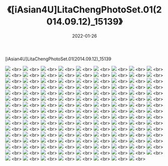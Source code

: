 ﻿---
layout: post
title:  《[iAsian4U]LitaChengPhotoSet.01(2014.09.12)_15139》
date:   2022-01-26
img: http://imgx.orgx.ga/漏D/2022/[iAsian4U]LitaChengPhotoSet.01(2014.09.12)_15139/000.jpg
categories: [美女, 清纯, 唯美]
---

[iAsian4U]LitaChengPhotoSet.01(2014.09.12)_15139

  ![](http://imgx.orgx.ga/漏D/2022/[iAsian4U]LitaChengPhotoSet.01(2014.09.12)_15139/001.jpg) <br> ![](http://imgx.orgx.ga/漏D/2022/[iAsian4U]LitaChengPhotoSet.01(2014.09.12)_15139/002.jpg) <br> ![](http://imgx.orgx.ga/漏D/2022/[iAsian4U]LitaChengPhotoSet.01(2014.09.12)_15139/003.jpg) <br> ![](http://imgx.orgx.ga/漏D/2022/[iAsian4U]LitaChengPhotoSet.01(2014.09.12)_15139/004.jpg) <br> ![](http://imgx.orgx.ga/漏D/2022/[iAsian4U]LitaChengPhotoSet.01(2014.09.12)_15139/005.jpg) <br> ![](http://imgx.orgx.ga/漏D/2022/[iAsian4U]LitaChengPhotoSet.01(2014.09.12)_15139/006.jpg) <br> ![](http://imgx.orgx.ga/漏D/2022/[iAsian4U]LitaChengPhotoSet.01(2014.09.12)_15139/007.jpg) <br> ![](http://imgx.orgx.ga/漏D/2022/[iAsian4U]LitaChengPhotoSet.01(2014.09.12)_15139/008.jpg) <br> ![](http://imgx.orgx.ga/漏D/2022/[iAsian4U]LitaChengPhotoSet.01(2014.09.12)_15139/009.jpg) <br> ![](http://imgx.orgx.ga/漏D/2022/[iAsian4U]LitaChengPhotoSet.01(2014.09.12)_15139/010.jpg) <br> ![](http://imgx.orgx.ga/漏D/2022/[iAsian4U]LitaChengPhotoSet.01(2014.09.12)_15139/011.jpg) <br> ![](http://imgx.orgx.ga/漏D/2022/[iAsian4U]LitaChengPhotoSet.01(2014.09.12)_15139/012.jpg) <br> ![](http://imgx.orgx.ga/漏D/2022/[iAsian4U]LitaChengPhotoSet.01(2014.09.12)_15139/013.jpg) <br> ![](http://imgx.orgx.ga/漏D/2022/[iAsian4U]LitaChengPhotoSet.01(2014.09.12)_15139/014.jpg) <br> ![](http://imgx.orgx.ga/漏D/2022/[iAsian4U]LitaChengPhotoSet.01(2014.09.12)_15139/015.jpg) <br> ![](http://imgx.orgx.ga/漏D/2022/[iAsian4U]LitaChengPhotoSet.01(2014.09.12)_15139/016.jpg) <br> ![](http://imgx.orgx.ga/漏D/2022/[iAsian4U]LitaChengPhotoSet.01(2014.09.12)_15139/017.jpg) <br> ![](http://imgx.orgx.ga/漏D/2022/[iAsian4U]LitaChengPhotoSet.01(2014.09.12)_15139/018.jpg) <br> ![](http://imgx.orgx.ga/漏D/2022/[iAsian4U]LitaChengPhotoSet.01(2014.09.12)_15139/019.jpg) <br> ![](http://imgx.orgx.ga/漏D/2022/[iAsian4U]LitaChengPhotoSet.01(2014.09.12)_15139/020.jpg) <br> ![](http://imgx.orgx.ga/漏D/2022/[iAsian4U]LitaChengPhotoSet.01(2014.09.12)_15139/021.jpg) <br> ![](http://imgx.orgx.ga/漏D/2022/[iAsian4U]LitaChengPhotoSet.01(2014.09.12)_15139/022.jpg) <br> ![](http://imgx.orgx.ga/漏D/2022/[iAsian4U]LitaChengPhotoSet.01(2014.09.12)_15139/023.jpg) <br> ![](http://imgx.orgx.ga/漏D/2022/[iAsian4U]LitaChengPhotoSet.01(2014.09.12)_15139/024.jpg) <br> ![](http://imgx.orgx.ga/漏D/2022/[iAsian4U]LitaChengPhotoSet.01(2014.09.12)_15139/025.jpg) <br> ![](http://imgx.orgx.ga/漏D/2022/[iAsian4U]LitaChengPhotoSet.01(2014.09.12)_15139/026.jpg) <br> ![](http://imgx.orgx.ga/漏D/2022/[iAsian4U]LitaChengPhotoSet.01(2014.09.12)_15139/027.jpg) <br> ![](http://imgx.orgx.ga/漏D/2022/[iAsian4U]LitaChengPhotoSet.01(2014.09.12)_15139/028.jpg) <br> ![](http://imgx.orgx.ga/漏D/2022/[iAsian4U]LitaChengPhotoSet.01(2014.09.12)_15139/029.jpg) <br> ![](http://imgx.orgx.ga/漏D/2022/[iAsian4U]LitaChengPhotoSet.01(2014.09.12)_15139/030.jpg) <br> ![](http://imgx.orgx.ga/漏D/2022/[iAsian4U]LitaChengPhotoSet.01(2014.09.12)_15139/031.jpg) <br> ![](http://imgx.orgx.ga/漏D/2022/[iAsian4U]LitaChengPhotoSet.01(2014.09.12)_15139/032.jpg) <br> ![](http://imgx.orgx.ga/漏D/2022/[iAsian4U]LitaChengPhotoSet.01(2014.09.12)_15139/033.jpg) <br> ![](http://imgx.orgx.ga/漏D/2022/[iAsian4U]LitaChengPhotoSet.01(2014.09.12)_15139/034.jpg) <br> ![](http://imgx.orgx.ga/漏D/2022/[iAsian4U]LitaChengPhotoSet.01(2014.09.12)_15139/035.jpg) <br> ![](http://imgx.orgx.ga/漏D/2022/[iAsian4U]LitaChengPhotoSet.01(2014.09.12)_15139/036.jpg) <br> ![](http://imgx.orgx.ga/漏D/2022/[iAsian4U]LitaChengPhotoSet.01(2014.09.12)_15139/037.jpg) <br> ![](http://imgx.orgx.ga/漏D/2022/[iAsian4U]LitaChengPhotoSet.01(2014.09.12)_15139/038.jpg) <br> ![](http://imgx.orgx.ga/漏D/2022/[iAsian4U]LitaChengPhotoSet.01(2014.09.12)_15139/039.jpg) <br> ![](http://imgx.orgx.ga/漏D/2022/[iAsian4U]LitaChengPhotoSet.01(2014.09.12)_15139/040.jpg) <br> ![](http://imgx.orgx.ga/漏D/2022/[iAsian4U]LitaChengPhotoSet.01(2014.09.12)_15139/041.jpg) <br> ![](http://imgx.orgx.ga/漏D/2022/[iAsian4U]LitaChengPhotoSet.01(2014.09.12)_15139/042.jpg) <br> ![](http://imgx.orgx.ga/漏D/2022/[iAsian4U]LitaChengPhotoSet.01(2014.09.12)_15139/043.jpg) <br> ![](http://imgx.orgx.ga/漏D/2022/[iAsian4U]LitaChengPhotoSet.01(2014.09.12)_15139/044.jpg) <br> ![](http://imgx.orgx.ga/漏D/2022/[iAsian4U]LitaChengPhotoSet.01(2014.09.12)_15139/045.jpg) <br> ![](http://imgx.orgx.ga/漏D/2022/[iAsian4U]LitaChengPhotoSet.01(2014.09.12)_15139/046.jpg) <br> ![](http://imgx.orgx.ga/漏D/2022/[iAsian4U]LitaChengPhotoSet.01(2014.09.12)_15139/047.jpg) <br> ![](http://imgx.orgx.ga/漏D/2022/[iAsian4U]LitaChengPhotoSet.01(2014.09.12)_15139/048.jpg) <br> ![](http://imgx.orgx.ga/漏D/2022/[iAsian4U]LitaChengPhotoSet.01(2014.09.12)_15139/049.jpg) <br> ![](http://imgx.orgx.ga/漏D/2022/[iAsian4U]LitaChengPhotoSet.01(2014.09.12)_15139/050.jpg) <br> ![](http://imgx.orgx.ga/漏D/2022/[iAsian4U]LitaChengPhotoSet.01(2014.09.12)_15139/051.jpg) <br> ![](http://imgx.orgx.ga/漏D/2022/[iAsian4U]LitaChengPhotoSet.01(2014.09.12)_15139/052.jpg) <br> ![](http://imgx.orgx.ga/漏D/2022/[iAsian4U]LitaChengPhotoSet.01(2014.09.12)_15139/053.jpg) <br> ![](http://imgx.orgx.ga/漏D/2022/[iAsian4U]LitaChengPhotoSet.01(2014.09.12)_15139/054.jpg) <br> ![](http://imgx.orgx.ga/漏D/2022/[iAsian4U]LitaChengPhotoSet.01(2014.09.12)_15139/055.jpg) <br> ![](http://imgx.orgx.ga/漏D/2022/[iAsian4U]LitaChengPhotoSet.01(2014.09.12)_15139/056.jpg) <br> ![](http://imgx.orgx.ga/漏D/2022/[iAsian4U]LitaChengPhotoSet.01(2014.09.12)_15139/057.jpg) <br> ![](http://imgx.orgx.ga/漏D/2022/[iAsian4U]LitaChengPhotoSet.01(2014.09.12)_15139/058.jpg) <br> ![](http://imgx.orgx.ga/漏D/2022/[iAsian4U]LitaChengPhotoSet.01(2014.09.12)_15139/059.jpg) <br> ![](http://imgx.orgx.ga/漏D/2022/[iAsian4U]LitaChengPhotoSet.01(2014.09.12)_15139/060.jpg) <br> ![](http://imgx.orgx.ga/漏D/2022/[iAsian4U]LitaChengPhotoSet.01(2014.09.12)_15139/061.jpg) <br> ![](http://imgx.orgx.ga/漏D/2022/[iAsian4U]LitaChengPhotoSet.01(2014.09.12)_15139/062.jpg) <br> ![](http://imgx.orgx.ga/漏D/2022/[iAsian4U]LitaChengPhotoSet.01(2014.09.12)_15139/063.jpg) <br> ![](http://imgx.orgx.ga/漏D/2022/[iAsian4U]LitaChengPhotoSet.01(2014.09.12)_15139/064.jpg) <br> ![](http://imgx.orgx.ga/漏D/2022/[iAsian4U]LitaChengPhotoSet.01(2014.09.12)_15139/065.jpg) <br> ![](http://imgx.orgx.ga/漏D/2022/[iAsian4U]LitaChengPhotoSet.01(2014.09.12)_15139/066.jpg) <br> ![](http://imgx.orgx.ga/漏D/2022/[iAsian4U]LitaChengPhotoSet.01(2014.09.12)_15139/067.jpg) <br> ![](http://imgx.orgx.ga/漏D/2022/[iAsian4U]LitaChengPhotoSet.01(2014.09.12)_15139/068.jpg) <br> ![](http://imgx.orgx.ga/漏D/2022/[iAsian4U]LitaChengPhotoSet.01(2014.09.12)_15139/069.jpg) <br> ![](http://imgx.orgx.ga/漏D/2022/[iAsian4U]LitaChengPhotoSet.01(2014.09.12)_15139/070.jpg) <br> ![](http://imgx.orgx.ga/漏D/2022/[iAsian4U]LitaChengPhotoSet.01(2014.09.12)_15139/071.jpg) <br> ![](http://imgx.orgx.ga/漏D/2022/[iAsian4U]LitaChengPhotoSet.01(2014.09.12)_15139/072.jpg) <br> ![](http://imgx.orgx.ga/漏D/2022/[iAsian4U]LitaChengPhotoSet.01(2014.09.12)_15139/073.jpg) <br> ![](http://imgx.orgx.ga/漏D/2022/[iAsian4U]LitaChengPhotoSet.01(2014.09.12)_15139/074.jpg) <br> ![](http://imgx.orgx.ga/漏D/2022/[iAsian4U]LitaChengPhotoSet.01(2014.09.12)_15139/075.jpg) <br> ![](http://imgx.orgx.ga/漏D/2022/[iAsian4U]LitaChengPhotoSet.01(2014.09.12)_15139/076.jpg) <br> ![](http://imgx.orgx.ga/漏D/2022/[iAsian4U]LitaChengPhotoSet.01(2014.09.12)_15139/077.jpg) <br> ![](http://imgx.orgx.ga/漏D/2022/[iAsian4U]LitaChengPhotoSet.01(2014.09.12)_15139/078.jpg) <br> ![](http://imgx.orgx.ga/漏D/2022/[iAsian4U]LitaChengPhotoSet.01(2014.09.12)_15139/079.jpg) <br> ![](http://imgx.orgx.ga/漏D/2022/[iAsian4U]LitaChengPhotoSet.01(2014.09.12)_15139/080.jpg) <br> ![](http://imgx.orgx.ga/漏D/2022/[iAsian4U]LitaChengPhotoSet.01(2014.09.12)_15139/081.jpg) <br> ![](http://imgx.orgx.ga/漏D/2022/[iAsian4U]LitaChengPhotoSet.01(2014.09.12)_15139/082.jpg) <br> ![](http://imgx.orgx.ga/漏D/2022/[iAsian4U]LitaChengPhotoSet.01(2014.09.12)_15139/083.jpg) <br> ![](http://imgx.orgx.ga/漏D/2022/[iAsian4U]LitaChengPhotoSet.01(2014.09.12)_15139/084.jpg) <br> ![](http://imgx.orgx.ga/漏D/2022/[iAsian4U]LitaChengPhotoSet.01(2014.09.12)_15139/085.jpg) <br> ![](http://imgx.orgx.ga/漏D/2022/[iAsian4U]LitaChengPhotoSet.01(2014.09.12)_15139/086.jpg) <br> ![](http://imgx.orgx.ga/漏D/2022/[iAsian4U]LitaChengPhotoSet.01(2014.09.12)_15139/087.jpg) <br> ![](http://imgx.orgx.ga/漏D/2022/[iAsian4U]LitaChengPhotoSet.01(2014.09.12)_15139/088.jpg) <br> ![](http://imgx.orgx.ga/漏D/2022/[iAsian4U]LitaChengPhotoSet.01(2014.09.12)_15139/089.jpg) <br> ![](http://imgx.orgx.ga/漏D/2022/[iAsian4U]LitaChengPhotoSet.01(2014.09.12)_15139/090.jpg) <br> ![](http://imgx.orgx.ga/漏D/2022/[iAsian4U]LitaChengPhotoSet.01(2014.09.12)_15139/091.jpg) <br> ![](http://imgx.orgx.ga/漏D/2022/[iAsian4U]LitaChengPhotoSet.01(2014.09.12)_15139/092.jpg) <br> ![](http://imgx.orgx.ga/漏D/2022/[iAsian4U]LitaChengPhotoSet.01(2014.09.12)_15139/093.jpg) <br> ![](http://imgx.orgx.ga/漏D/2022/[iAsian4U]LitaChengPhotoSet.01(2014.09.12)_15139/094.jpg) <br> ![](http://imgx.orgx.ga/漏D/2022/[iAsian4U]LitaChengPhotoSet.01(2014.09.12)_15139/095.jpg) <br> ![](http://imgx.orgx.ga/漏D/2022/[iAsian4U]LitaChengPhotoSet.01(2014.09.12)_15139/096.jpg) <br> ![](http://imgx.orgx.ga/漏D/2022/[iAsian4U]LitaChengPhotoSet.01(2014.09.12)_15139/097.jpg) <br> ![](http://imgx.orgx.ga/漏D/2022/[iAsian4U]LitaChengPhotoSet.01(2014.09.12)_15139/098.jpg) <br> ![](http://imgx.orgx.ga/漏D/2022/[iAsian4U]LitaChengPhotoSet.01(2014.09.12)_15139/099.jpg) <br> ![](http://imgx.orgx.ga/漏D/2022/[iAsian4U]LitaChengPhotoSet.01(2014.09.12)_15139/100.jpg) <br> ![](http://imgx.orgx.ga/漏D/2022/[iAsian4U]LitaChengPhotoSet.01(2014.09.12)_15139/101.jpg) <br> ![](http://imgx.orgx.ga/漏D/2022/[iAsian4U]LitaChengPhotoSet.01(2014.09.12)_15139/102.jpg) <br> ![](http://imgx.orgx.ga/漏D/2022/[iAsian4U]LitaChengPhotoSet.01(2014.09.12)_15139/103.jpg) <br> ![](http://imgx.orgx.ga/漏D/2022/[iAsian4U]LitaChengPhotoSet.01(2014.09.12)_15139/104.jpg) <br> ![](http://imgx.orgx.ga/漏D/2022/[iAsian4U]LitaChengPhotoSet.01(2014.09.12)_15139/105.jpg) <br> ![](http://imgx.orgx.ga/漏D/2022/[iAsian4U]LitaChengPhotoSet.01(2014.09.12)_15139/106.jpg) <br> ![](http://imgx.orgx.ga/漏D/2022/[iAsian4U]LitaChengPhotoSet.01(2014.09.12)_15139/107.jpg) <br> ![](http://imgx.orgx.ga/漏D/2022/[iAsian4U]LitaChengPhotoSet.01(2014.09.12)_15139/108.jpg) <br> ![](http://imgx.orgx.ga/漏D/2022/[iAsian4U]LitaChengPhotoSet.01(2014.09.12)_15139/109.jpg) <br> ![](http://imgx.orgx.ga/漏D/2022/[iAsian4U]LitaChengPhotoSet.01(2014.09.12)_15139/110.jpg) <br> ![](http://imgx.orgx.ga/漏D/2022/[iAsian4U]LitaChengPhotoSet.01(2014.09.12)_15139/111.jpg) <br> ![](http://imgx.orgx.ga/漏D/2022/[iAsian4U]LitaChengPhotoSet.01(2014.09.12)_15139/112.jpg) <br> ![](http://imgx.orgx.ga/漏D/2022/[iAsian4U]LitaChengPhotoSet.01(2014.09.12)_15139/113.jpg) <br> ![](http://imgx.orgx.ga/漏D/2022/[iAsian4U]LitaChengPhotoSet.01(2014.09.12)_15139/114.jpg) <br> ![](http://imgx.orgx.ga/漏D/2022/[iAsian4U]LitaChengPhotoSet.01(2014.09.12)_15139/115.jpg) <br> ![](http://imgx.orgx.ga/漏D/2022/[iAsian4U]LitaChengPhotoSet.01(2014.09.12)_15139/116.jpg) <br> ![](http://imgx.orgx.ga/漏D/2022/[iAsian4U]LitaChengPhotoSet.01(2014.09.12)_15139/117.jpg) <br> ![](http://imgx.orgx.ga/漏D/2022/[iAsian4U]LitaChengPhotoSet.01(2014.09.12)_15139/118.jpg) <br> ![](http://imgx.orgx.ga/漏D/2022/[iAsian4U]LitaChengPhotoSet.01(2014.09.12)_15139/119.jpg) <br> ![](http://imgx.orgx.ga/漏D/2022/[iAsian4U]LitaChengPhotoSet.01(2014.09.12)_15139/120.jpg) <br> ![](http://imgx.orgx.ga/漏D/2022/[iAsian4U]LitaChengPhotoSet.01(2014.09.12)_15139/121.jpg) <br> ![](http://imgx.orgx.ga/漏D/2022/[iAsian4U]LitaChengPhotoSet.01(2014.09.12)_15139/122.jpg) <br> ![](http://imgx.orgx.ga/漏D/2022/[iAsian4U]LitaChengPhotoSet.01(2014.09.12)_15139/123.jpg) <br> ![](http://imgx.orgx.ga/漏D/2022/[iAsian4U]LitaChengPhotoSet.01(2014.09.12)_15139/124.jpg) <br> ![](http://imgx.orgx.ga/漏D/2022/[iAsian4U]LitaChengPhotoSet.01(2014.09.12)_15139/125.jpg) <br> ![](http://imgx.orgx.ga/漏D/2022/[iAsian4U]LitaChengPhotoSet.01(2014.09.12)_15139/126.jpg) <br> ![](http://imgx.orgx.ga/漏D/2022/[iAsian4U]LitaChengPhotoSet.01(2014.09.12)_15139/127.jpg) <br> ![](http://imgx.orgx.ga/漏D/2022/[iAsian4U]LitaChengPhotoSet.01(2014.09.12)_15139/128.jpg) <br> ![](http://imgx.orgx.ga/漏D/2022/[iAsian4U]LitaChengPhotoSet.01(2014.09.12)_15139/129.jpg) <br> ![](http://imgx.orgx.ga/漏D/2022/[iAsian4U]LitaChengPhotoSet.01(2014.09.12)_15139/130.jpg) <br> ![](http://imgx.orgx.ga/漏D/2022/[iAsian4U]LitaChengPhotoSet.01(2014.09.12)_15139/131.jpg) <br> ![](http://imgx.orgx.ga/漏D/2022/[iAsian4U]LitaChengPhotoSet.01(2014.09.12)_15139/132.jpg) <br> ![](http://imgx.orgx.ga/漏D/2022/[iAsian4U]LitaChengPhotoSet.01(2014.09.12)_15139/133.jpg) <br> ![](http://imgx.orgx.ga/漏D/2022/[iAsian4U]LitaChengPhotoSet.01(2014.09.12)_15139/134.jpg) <br> ![](http://imgx.orgx.ga/漏D/2022/[iAsian4U]LitaChengPhotoSet.01(2014.09.12)_15139/135.jpg) <br> ![](http://imgx.orgx.ga/漏D/2022/[iAsian4U]LitaChengPhotoSet.01(2014.09.12)_15139/136.jpg) <br> ![](http://imgx.orgx.ga/漏D/2022/[iAsian4U]LitaChengPhotoSet.01(2014.09.12)_15139/137.jpg) <br> ![](http://imgx.orgx.ga/漏D/2022/[iAsian4U]LitaChengPhotoSet.01(2014.09.12)_15139/138.jpg) <br> ![](http://imgx.orgx.ga/漏D/2022/[iAsian4U]LitaChengPhotoSet.01(2014.09.12)_15139/139.jpg) <br> ![](http://imgx.orgx.ga/漏D/2022/[iAsian4U]LitaChengPhotoSet.01(2014.09.12)_15139/140.jpg) <br> ![](http://imgx.orgx.ga/漏D/2022/[iAsian4U]LitaChengPhotoSet.01(2014.09.12)_15139/141.jpg) <br> ![](http://imgx.orgx.ga/漏D/2022/[iAsian4U]LitaChengPhotoSet.01(2014.09.12)_15139/142.jpg) <br> ![](http://imgx.orgx.ga/漏D/2022/[iAsian4U]LitaChengPhotoSet.01(2014.09.12)_15139/143.jpg) <br>